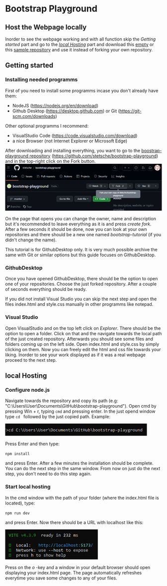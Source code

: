 # Bootstrap Playground

## Host the Webpage locally
Inorder to see the webpage working and with all function skip the *Getting started* part and go to the [*local Hosting*](#local-hosting) part and download this [empty](https://github.com/stetsche/bootstrap-playground) or this [sample repository](https://github.com/SirSaibot/bootstrap-playground) and use it instead of forking your own repository. 

## Getting started <a name="gettingstarted"></a>
### Installing needed programms

First of you need to install some programms incase you don't already have them:
- NodeJS (https://nodejs.org/en/download)
- Github Desktop (https://desktop.github.com) or Git (https://git-scm.com/downloads)

Other optional programms I recommend:
- VisualStudio Code (https://code.visualstudio.com/download)
- a nice Browser (not Internet Explorer or Microsoft Edge)

After downloading and installing everything, you want to go to the [boostrap-playground repository](https://github.com/stetsche/bootstrap-playground) (https://github.com/stetsche/bootstrap-playground) and in the top-right click on the Fork button.
![image of button](readme-img/Fork.png)

On the page that opens you can change the owner, name and description but it's recommended to leave everything as it is and press *create fork*.
After a few seconds it should be done, now you can look at your own repositories and there should be a new one named *bootstrap-tutorial* (if you didn't change the name).

This tutorial is for GithubDesktop only. It is very much possible archive the same with Git or similar options but this guide focuses on GithubDesktop.

### GithubDesktop
Once you have opened GithubDesktop, there should be the option to open one of your repositories. Choose the just forked repository. After a couple of seconds everything should be ready. 

If you did not install Visual Studio you can skip the next step and open the files index.html and style.css manually in other programms like notepad.

### Visual Studio
Open VisualStudio and on the top left click on *Explorer*. There should be the option to open a folder. Click on that and the navigate towards the local path of the just created repository. Afterwards you should see some files and folders coming up on the left side. Open index.html and style.css by simply clicking on them. 
Now you can freely edit the html and css file towards your liking. Inorder to see your work displayed as if it was a real webpage proceed to the next step.

## local Hosting <a name="localhosting"></a>
### Configure node.js
Navigate towards the repository and copy its path (e.g: "C:\Users\User\Documents\GitHub\bootstrap-playground"). Open cmd by pressing Win + r, typing `cmd` and pressing enter. In the just opend window type `cd ` followed by the just copied path.
Example:

![image of cmd](readme-img/cmd.png)

Press Enter and then type:

`npm install`

and press Enter. After a few minutes the installation should be complete. You can do the next step in the same window. From now on just do the next step, you don't need to do this step again.

### Start local hosting
In the cmd window with the path of your folder (where the index.html file is located), type:

`npm run dev`

and press Enter. Now there should be a URL with localhost like this:

![image of npm](readme-img/npm.png)

Press on the *o* -key and a window in your default browser should open displaying your index.html page. The page automatically refreshes everytime you save some changes to any of your files.